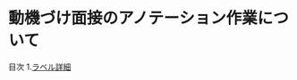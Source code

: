 # 動機づけ面接のアノテーション作業について
目次
1.[ラベル詳細](https://github.com/Ryutaro-1104/motivational-interviewing-manual/blob/main/Lavel-manual.md "Lavel-manual")
